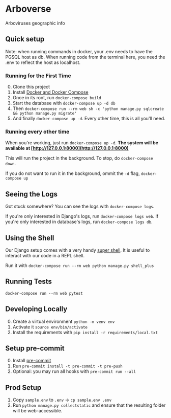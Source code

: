 # Arboverse

Arboviruses geographic info

## Quick setup
Note: when running commands in docker, your .env needs to have the PGSQL host as db. When running code from the terminal here, you need the .env to reflect the host as localhost.

### Running for the First Time

0. Clone this project
1. Install [Docker and Docker Compose](https://docs.docker.com/compose/install/)
2. Once in its root, run `docker-compose build`
3. Start the database with `docker-compose up -d db`
4. Then `docker-compose run --rm web sh -c 'python manage.py sqlcreate && python manage.py migrate'`
5. And finally `docker-compose up -d`. Every other time, this is all you'll need.

### Running every other time

When you're working, just run `docker-compose up -d`. **The system will be
available at [http://127.0.0.1:8000](http://127.0.0.1:8000)**

This will run the project in the background. To stop,
do `docker-compose down`.

If you do not want to run it in the background,
ommit the `-d` flag, `docker-compose up`

## Seeing the Logs

Got stuck somewhere? You can see the logs with `docker-compose logs`.

If you're only interested in Django's logs, run `docker-compose logs web`.
If you're only interested in database's logs, run `docker-compose logs db`.

## Using the Shell

Our Django  setup comes with a very handy [super shell](https://django-extensions.readthedocs.io/en/latest/shell_plus.html). It is useful to interact with our code in a REPL
shell.

Run it with `docker-compose run --rm web python manage.py shell_plus`

## Running Tests

`docker-compose run --rm web pytest`

## Developing Locally

0. Create a virtual environment `python -m venv env`
1. Activate it `source env/bin/activate`
2. Install the requirements with `pip install -r requirements/local.txt`

## Setup pre-commit

0. Install [pre-commit](https://pre-commit.com/)
1. Run `pre-commit install -t pre-commit -t pre-push`
2. Optional: you may run all hooks with `pre-commit run --all`


## Prod Setup

1. Copy `sample.env` to `.env` -> `cp sample.env .env`
2. Run `python manage.py collectstatic` and ensure that the resulting folder will be web-accessible.
